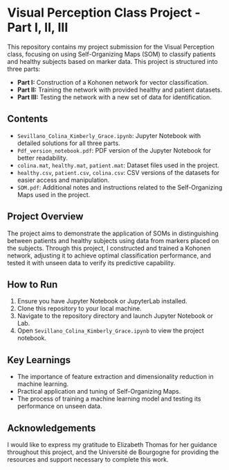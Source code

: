 # Visual Perception Class Project - Part I, II, III

This repository contains my project submission for the Visual Perception class, focusing on using Self-Organizing Maps (SOM) to classify patients and healthy subjects based on marker data. This project is structured into three parts:

- **Part I:** Construction of a Kohonen network for vector classification.
- **Part II:** Training the network with provided healthy and patient datasets.
- **Part III:** Testing the network with a new set of data for identification.

## Contents

- `Sevillano_Colina_Kimberly_Grace.ipynb`: Jupyter Notebook with detailed solutions for all three parts.
- `Pdf_version_notebook.pdf`: PDF version of the Jupyter Notebook for better readability.
- `colina.mat`, `healthy.mat`, `patient.mat`: Dataset files used in the project.
- `healthy.csv`, `patient.csv`, `colina.csv`: CSV versions of the datasets for easier access and manipulation.
- `SOM.pdf`: Additional notes and instructions related to the Self-Organizing Maps used in the project.

## Project Overview

The project aims to demonstrate the application of SOMs in distinguishing between patients and healthy subjects using data from markers placed on the subjects. Through this project, I constructed and trained a Kohonen network, adjusting it to achieve optimal classification performance, and tested it with unseen data to verify its predictive capability.

## How to Run

1. Ensure you have Jupyter Notebook or JupyterLab installed.
2. Clone this repository to your local machine.
3. Navigate to the repository directory and launch Jupyter Notebook or Lab.
4. Open `Sevillano_Colina_Kimberly_Grace.ipynb` to view the project notebook.

## Key Learnings

- The importance of feature extraction and dimensionality reduction in machine learning.
- Practical application and tuning of Self-Organizing Maps.
- The process of training a machine learning model and testing its performance on unseen data.

## Acknowledgements

I would like to express my gratitude to Elizabeth Thomas for her guidance throughout this project, and the Université de Bourgogne for providing the resources and support necessary to complete this work.
